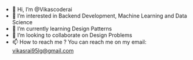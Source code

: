 - 👋 Hi, I’m @Vikascoderai
- 👀 I’m interested in Backend Development, Machine Learning and Data Science
- 🌱 I’m currently learning Design Patterns
- 💞️ I’m looking to collaborate on Design Problems
- 📫 How to reach me ? You can reach me on my email: vikasrai95lg@gmail.com

<!---
Vikascoderai/Vikascoderai is a ✨ special ✨ repository because its `README.md` (this file) appears on your GitHub profile.
You can click the Preview link to take a look at your changes.
--->
